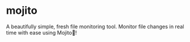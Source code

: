 # mojito
A beautifully simple, fresh file monitoring tool. Monitor file changes in real time with ease using Mojito🍹!
